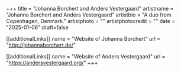 +++
title = "Johanna Borchert and Anders Vestergaard"
artistname = "Johanna Borchert and Anders Vestergaard"
artistbio = "A duo from Copenhagen, Denmark."
artistphoto = ""
artistphotocredit = ""
date = "2025-01-06"
draft=false

[[additionalLinks]]
name = "Website of Johanna Borchert"
url = "http://johannaborchert.de/"

[[additionalLinks]]
name = "Website of Anders Vestergaard"
url = "https://andersvestergaard.org/"
+++
  
